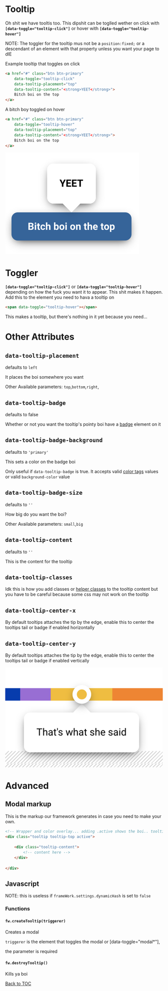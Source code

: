 # Tooltip


Oh shit we have tooltis too. This dipshit can be toglled wether on click with **`[data-toggle="tooltip-click"]`** or hover with **`[data-toggle="tooltip-hover"]`** 

NOTE: The toggler for the tooltip mus not be a `position:fixed;` or a descendant of an element with that property unless you want your page to dIE 

Example tooltip that toggles on click

```html
<a href="#" class="btn btn-primary"
	data-toggle="tooltip-click"
	data-tooltip-placement="top"
	data-tooltip-content="<strong>YEET</strong>">
	Bitch boi on the top
</a>
```

A bitch boy toggled on hover

```html
<a href="#" class="btn btn-primary"
	data-toggle="tooltip-hover"
	data-tooltip-placement="top"
	data-tooltip-content="<strong>YEET</strong>">
	Bitch boi on the top
</a>
```


![](../../images/tooltip.png)


# Toggler

**`[data-toggle="tooltip-click"]`** or **`[data-toggle="tooltip-hover"]`** depending on how the fuck you want it to appear. This shit makes it happen. Add this to the element you need to hava a tooltip on

```html
<span data-toggle="tooltip-hover"></span>
```

This makes a tooltip, but there's nothing in it yet because you need...

# Other Attributes

## **`data-tooltip-placement`**

defaults to `left`

It places the boi somewhere you want

Other Available parameters: `top`,`bottom`,`right`,

## **`data-tooltip-badge`**

defaults to false

Whether or not you want the tooltip's pointy boi have a [badge](../components/badge.md) element on it

## **`data-tooltip-badge-background`**

defaults to `'primary'`

This sets a color on the badge boi

Only useful if `data-tooltip-badge` is true. It accepts valid [color tags](../scaffolding/colors.md#color-tags) values or valid `background-color` value

## **`data-tooltip-badge-size`**

defaults to `''`

How big do you want the boi?

Other Available parameters: `small`,`big`

## **`data-tooltip-content`**

defaults to `''`

This is the content for the tooltip

## **`data-tooltip-classes`**

Idk this is how you add classes or [helper classes](../scaffolding/helpers.md) to the tooltip content but you have to be careful because some css may not work on the tooltip

## **`data-tooltip-center-x`**

By default tooltips attaches the tip by the edge, enable this to center the tooltips tail or badge if enabled horizontally

## **`data-tooltip-center-y`**

By default tooltips attaches the tip by the edge, enable this to center the tooltips tail or badge if enabled vertically

![](../../images/tooltip-with-center.png)

# Advanced

## Modal markup

This is the markup our framework generates in case you need to make your own. 

```html
<!-- Wrapper and color overlay... adding .active shows the boi.. tooltip-[position] styles the tooltip tail's position -->
<div class="tooltip tooltip-top active">

	<div class="tooltip-content">
		<!-- content here -->
	</div>

</div>
```



## Javascript

NOTE: this is useless if `frameWork.settings.dynamicHash` is set to `false`

### Functions

#### **`fw.createTooltip(triggerer)`**

Creates a modal

`triggerer` is the element that toggles the modal or [data-toggle="modal*"],

the parameter is required

#### **`fw.destroyTooltip()`**

Kills ya boi


[Back to TOC](../../../readme.md)